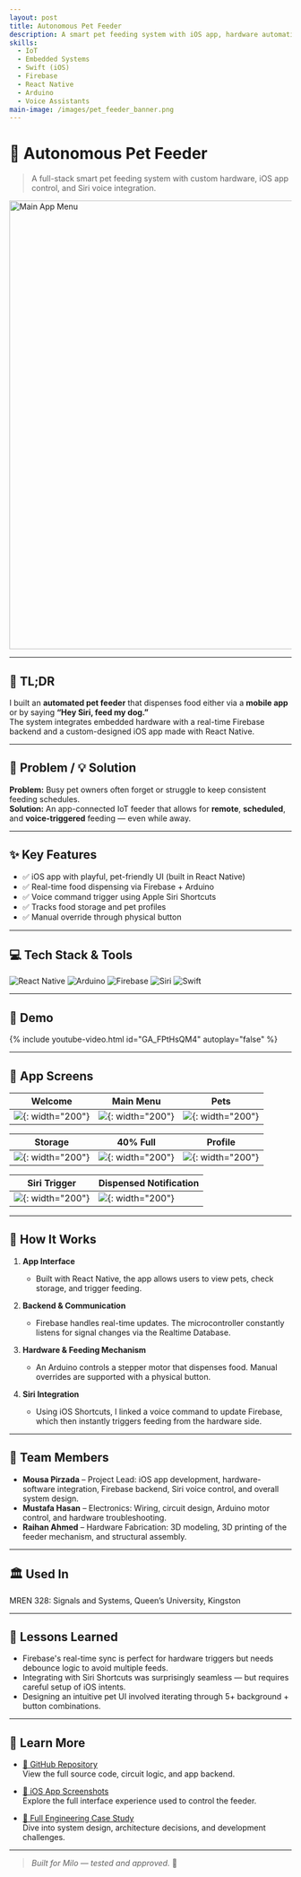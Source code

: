 ```yaml
---
layout: post
title: Autonomous Pet Feeder
description: A smart pet feeding system with iOS app, hardware automation, and Siri integration.
skills:
  - IoT
  - Embedded Systems
  - Swift (iOS)
  - Firebase
  - React Native
  - Arduino
  - Voice Assistants
main-image: /images/pet_feeder_banner.png
---
```


# 🐶 Autonomous Pet Feeder

> A full-stack smart pet feeding system with custom hardware, iOS app control, and Siri voice integration.

<img src="/assets/images/pet-feeder/dog_feeder.jpg" alt="Main App Menu" width="800"/>

---

## 🚀 TL;DR  
I built an **automated pet feeder** that dispenses food either via a **mobile app** or by saying **“Hey Siri, feed my dog.”**  
The system integrates embedded hardware with a real-time Firebase backend and a custom-designed iOS app made with React Native.

---

## 🧩 Problem / 💡 Solution

**Problem:** Busy pet owners often forget or struggle to keep consistent feeding schedules.  
**Solution:** An app-connected IoT feeder that allows for **remote**, **scheduled**, and **voice-triggered** feeding — even while away.

---

## ✨ Key Features

- ✅ iOS app with playful, pet-friendly UI (built in React Native)  
- ✅ Real-time food dispensing via Firebase + Arduino  
- ✅ Voice command trigger using Apple Siri Shortcuts  
- ✅ Tracks food storage and pet profiles  
- ✅ Manual override through physical button  

---

## 💻 Tech Stack & Tools

![React Native](https://img.shields.io/badge/React_Native-20232A?style=flat&logo=react&logoColor=61DAFB)
![Arduino](https://img.shields.io/badge/Arduino-00979D?style=flat&logo=arduino&logoColor=white)
![Firebase](https://img.shields.io/badge/Firebase-FFCA28?style=flat&logo=firebase&logoColor=black)
![Siri](https://img.shields.io/badge/Siri--Shortcuts-black?style=flat)
![Swift](https://img.shields.io/badge/Swift-F05138?style=flat&logo=swift&logoColor=white)

---

## 🎥 Demo

{% include youtube-video.html id="GA_FPtHsQM4" autoplay="false" %}

---

## 📱 App Screens

| Welcome | Main Menu | Pets |
|---------|-----------|------|
| ![](/assets/images/pet-feeder/welcome_page.png){: width="200"} | ![](/assets/images/pet-feeder/main_menu.png){: width="200"} | ![](/assets/images/pet-feeder/view_pets.png){: width="200"} |

| Storage | 40% Full | Profile |
|---------|-----------|---------|
| ![](/assets/images/pet-feeder/food_check.png){: width="200"} | ![](/assets/images/pet-feeder/food_checked.png){: width="200"} | ![](/assets/images/pet-feeder/pet_profile.png){: width="200"} |

| Siri Trigger | Dispensed Notification |
|--------------|------------------------|
| ![](/assets/images/pet-feeder/siri_fed.png){: width="200"} | ![](/assets/images/pet-feeder/food_dispensed.png){: width="200"} |

---

## 🧠 How It Works

1. **App Interface**  
   - Built with React Native, the app allows users to view pets, check storage, and trigger feeding.

2. **Backend & Communication**  
   - Firebase handles real-time updates. The microcontroller constantly listens for signal changes via the Realtime Database.

3. **Hardware & Feeding Mechanism**  
   - An Arduino controls a stepper motor that dispenses food. Manual overrides are supported with a physical button.

4. **Siri Integration**  
   - Using iOS Shortcuts, I linked a voice command to update Firebase, which then instantly triggers feeding from the hardware side.

---

## 🤝 Team Members

- **Mousa Pirzada** – Project Lead: iOS app development, hardware-software integration, Firebase backend, Siri voice control, and overall system design.
- **Mustafa Hasan** – Electronics: Wiring, circuit design, Arduino motor control, and hardware troubleshooting.
- **Raihan Ahmed** – Hardware Fabrication: 3D modeling, 3D printing of the feeder mechanism, and structural assembly.

---

## 🏛️ Used In  
MREN 328: Signals and Systems, Queen’s University, Kingston

---

## 🧠 Lessons Learned

- Firebase's real-time sync is perfect for hardware triggers but needs debounce logic to avoid multiple feeds.  
- Integrating with Siri Shortcuts was surprisingly seamless — but requires careful setup of iOS intents.  
- Designing an intuitive pet UI involved iterating through 5+ background + button combinations.

---

## 📖 Learn More

- [🔗 GitHub Repository](https://github.com/20mup/AutonomousPetFeeder)  
  View the full source code, circuit logic, and app backend.

- [📱 iOS App Screenshots](/assets/images/pet-feeder/)  
  Explore the full interface experience used to control the feeder.

- [📄 Full Engineering Case Study](/docs/pet-feeder-case-study.md)  
  Dive into system design, architecture decisions, and development challenges.

---

> _Built for Milo — tested and approved._ 🐾
